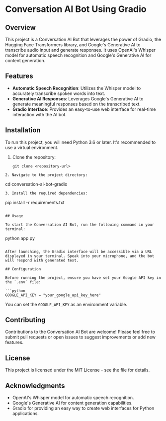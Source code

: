 

# Conversation AI Bot Using Gradio

## Overview
This project is a Conversation AI Bot that leverages the power of Gradio, the Hugging Face Transformers library, and Google's Generative AI to transcribe audio input and generate responses. It uses OpenAI's Whisper model for automatic speech recognition and Google's Generative AI for content generation.

## Features
- **Automatic Speech Recognition**: Utilizes the Whisper model to accurately transcribe spoken words into text.
- **Generative AI Responses**: Leverages Google's Generative AI to generate meaningful responses based on the transcribed text.
- **Gradio Interface**: Provides an easy-to-use web interface for real-time interaction with the AI bot.

## Installation

To run this project, you will need Python 3.6 or later. It's recommended to use a virtual environment.

1. Clone the repository:
   ```
   git clone <repository-url>
   
```
2. Navigate to the project directory:
   ```
   cd conversation-ai-bot-gradio
   
```
3. Install the required dependencies:
   ```
   pip install -r requirements.txt
   ```

## Usage

To start the Conversation AI Bot, run the following command in your terminal:

```
python app.py
```

After launching, the Gradio interface will be accessible via a URL displayed in your terminal. Speak into your microphone, and the bot will respond with generated text.

## Configuration

Before running the project, ensure you have set your Google API key in the `.env` file:

```python
GOOGLE_API_KEY = "your_google_api_key_here"
```

You can set the `GOOGLE_API_KEY` as an environment variable.

## Contributing

Contributions to the Conversation AI Bot are welcome! Please feel free to submit pull requests or open issues to suggest improvements or add new features.

## License

This project is licensed under the MIT License - see the file for details.

## Acknowledgments

- OpenAI's Whisper model for automatic speech recognition.
- Google's Generative AI for content generation capabilities.
- Gradio for providing an easy way to create web interfaces for Python applications.
